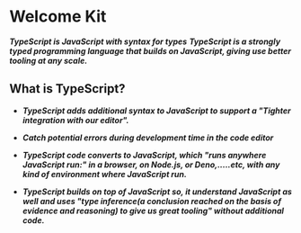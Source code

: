# Welcome Kit

**_TypeScript is JavaScript with syntax for types_**
**_TypeScript is a strongly typed programming language that builds on JavaScript, giving use better tooling at any scale._**

## What is TypeScript?

- **_TypeScript adds additional syntax to JavaScript to support a "Tighter integration with our editor"._**

- **_Catch potential errors during development time in the code editor_**

- **_TypeScript code converts to JavaScript, which "runs anywhere JavaScript run:" in a browser, on Node.js, or Deno,.....etc, with any kind of environment where JavaScript run._**

- **_TypeScript builds on top of JavaScript so, it understand JavaScript as well and uses "type inference(a conclusion reached on the basis of evidence and reasoning) to give us great tooling" without additional code._**
